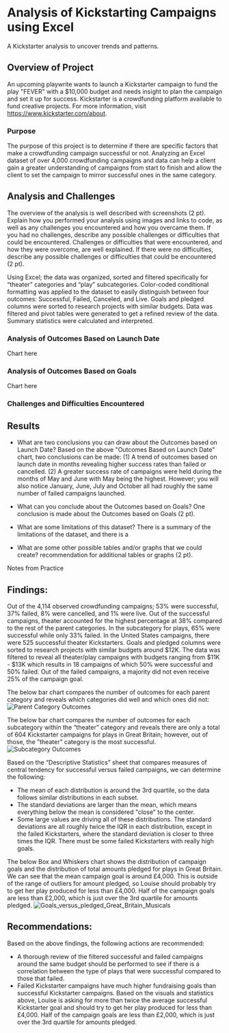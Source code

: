 # Analysis of Kickstarting Campaigns using Excel
A Kickstarter analysis to uncover trends and patterns.

## Overview of Project
An upcoming playwrite wants to launch a Kickstarter campaign to fund the play "FEVER" with a $10,000 budget and needs insight to plan the campaign and set it up for success. Kickstarter is a crowdfunding platform available to fund creative projects. For more information, visit https://www.kickstarter.com/about. 

### Purpose
The purpose of this project is to determine if there are specific factors that make a crowdfunding campaign successful or not. Analyzing an Excel dataset of over 4,000 crowdfunding campaigns and data can help a client gain a greater understanding of campaigns from start to finish and allow the client to set the campaign to mirror successful ones in the same category.

## Analysis and Challenges
The overview of the analysis is well described with screenshots (2 pt). Explain how you performed your analysis using images and links to code, as well as any challenges you encountered and how you overcame them. If you had no challenges, describe any possible challenges or difficulties that could be encountered. Challenges or difficulties that were encountered, and how they were overcome, are well explained. If there were no difficulties, describe any possible challenges or difficulties that could be encountered (2 pt).

Using Excel; the data was organized, sorted and filtered specifically for “theater” categories and “play” subcategories. Color-coded conditional formatting was applied to the dataset to easily distinguish between four outcomes: Successful, Failed, Canceled, and Live. Goals and pledged columns were sorted to research projects with similar budgets. Data was filtered and pivot tables were generated to get a refined review of the data. Summary statistics were calculated and interpreted.

### Analysis of Outcomes Based on Launch Date
Chart here

### Analysis of Outcomes Based on Goals
Chart here

### Challenges and Difficulties Encountered

## Results

- What are two conclusions you can draw about the Outcomes based on Launch Date?
Based on the above "Outcomes Based on Launch Date" chart, two conclusions can be made: (1) A trend of outcomes based on launch date in months revealing higher success rates than failed or cancelled. (2) A greater success rate of campaigns were held during the months of May and June with May being the highest. However; you will also notice January, June, July and October all had roughly the same number of failed campaigns launched.

- What can you conclude about the Outcomes based on Goals?
One conclusion is made about the Outcomes based on Goals (2 pt).

- What are some limitations of this dataset?
There is a summary of the limitations of the dataset, and there is a 

- What are some other possible tables and/or graphs that we could create?
recommendation for additional tables or graphs (2 pt).



 
Notes from Practice
## Findings:
Out of the 4,114 observed crowdfunding campaigns; 53% were successful, 37% failed, 8% were cancelled, and 1% were live. Out of the successful campaigns, theater accounted for the highest percentage at 38% compared to the rest of the parent categories.  In the subcategory for plays, 65% were successful while only 33% failed. In the United States campaigns, there were 525 successful theater Kickstarters. Goals and pledged columns were sorted to research projects with similar budgets around $12K. The data was filtered to reveal all theater/play campaigns with budgets ranging from $11K - $13K which results in 18 campaigns of which 50% were successful and 50% failed. Out of the failed campaigns, a majority did not even receive 25% of the campaign goal.

The below bar chart compares the number of outcomes for each parent category and reveals which categories did well and which ones did not:
![Parent Category Outcomes](https://user-images.githubusercontent.com/85641229/122625466-e1e62800-d06a-11eb-9f69-82393758f25e.png)

The below bar chart compares the number of outcomes for each subcategory within the “theater” category and reveals there are only a total of 604 Kickstarter campaigns for plays in Great Britain; however, out of those, the "theater" category is the most successful.
![Subcategory Outcomes](https://user-images.githubusercontent.com/85641229/122625482-f1fe0780-d06a-11eb-819d-71b4de652947.png)

Based on the “Descriptive Statistics” sheet that compares measures of central tendency for successful versus failed campaigns, we can determine the following:
*	The mean of each distribution is around the 3rd quartile, so the data follows similar distributions in each subset.
*	The standard deviations are larger than the mean, which means everything below the mean is considered "close" to the center.
*	Some large values are driving all of these distributions. The standard deviations are all roughly twice the IQR in each distribution, except in the failed Kickstarters, where the standard deviation is closer to three times the IQR. There must be some failed Kickstarters with really high goals.
	 
The below Box and Whiskers chart shows the distribution of campaign goals and the distribution of total amounts pledged for plays in Great Britain. We can see that the mean campaign goal is around £4,000. This is outside of the range of outliers for amount pledged, so Louise should probably try to get her play produced for less than £4,000. Half of the campaign goals are less than £2,000, which is just over the 3rd quartile for amounts pledged.
![Goals_versus_pledged_Great_Britain_Musicals](https://user-images.githubusercontent.com/85641229/122625502-0b9f4f00-d06b-11eb-8be1-42bd33b5d6c0.png)

## Recommendations:
Based on the above findings, the following actions are recommended: 
* A thorough review of the filtered successful and failed campaigns around the same budget should be performed to see if there is a correlation between the type of plays that were successful compared to those that failed.
* Failed Kickstarter campaigns have much higher fundraising goals than successful Kickstarter campaigns. Based on the visuals and statistics above, Louise is asking for more than twice the average successful Kickstarter goal and should try to get her play produced for less than £4,000. Half of the campaign goals are less than £2,000, which is just over the 3rd quartile for amounts pledged.

